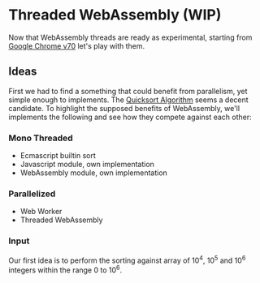 # Threaded WebAssembly (WIP)

Now that WebAssembly threads are ready as experimental, starting from [Google Chrome v70](https://developers.google.com/web/updates/2018/10/wasm-threads)
let's play with them.

## Ideas

First we had to find a something that could benefit from parallelism, yet simple enough to implements.
The [Quicksort Algorithm](https://en.wikipedia.org/wiki/Quicksort#Parallelization) seems a decent candidate.
To highlight the supposed benefits of WebAssembly, we'll implements the following and see how they compete against each other:

### Mono Threaded
- Ecmascript builtin sort
- Javascript module, own implementation
- WebAssembly module, own implementation

### Parallelized
- Web Worker
- Threaded WebAssembly

### Input
Our first idea is to perform the sorting against array of 10<sup>4</sup>, 10<sup>5</sup> and 10<sup>6</sup> integers within the range 0 to 10<sup>6</sup>.
